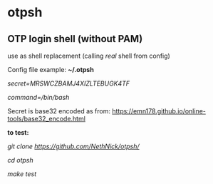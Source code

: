 # otpsh
## OTP login shell (without PAM)

use as shell replacement (calling *real* shell from config)

Config file example: **~/.otpsh**

*secret=MRSWCZBAMJ4XIZLTEBUGK4TF*

*command=/bin/bash*

Secret is base32 encoded as from: https://emn178.github.io/online-tools/base32_encode.html

**to test:**

*git clone https://github.com/NethNick/otpsh/*

*cd otpsh*

*make test*
